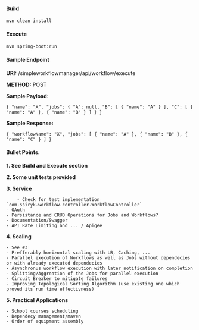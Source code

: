 #### Build

`mvn clean install`

#### Execute

`mvn spring-boot:run`

#### Sample Endpoint

**URI:** /simpleworkflowmanager/api/workflow/execute

**METHOD:** POST

**Sample Payload:** 

`{
    "name": "X",
    "jobs": {
        "A": null,
        "B": [
            {
                "name": "A"
            }
        ],
        "C": [
            {
                "name": "A"
            },
            {
                "name": "B"
            }
        ]
    }
}`

**Sample Response:**

`{
    "workflowName": "X",
    "jobs": [
        {
            "name": "A"
        },
        {
            "name": "B"
        },
        {
            "name": "C"
        }
    ]
}`

#### Bullet Points.

**1. See Build and Execute section**

**2. Some unit tests provided**

**3. Service** 

        - Check for test implementation `com.ssiryk.workflow.controller.WorkflowController`
	- OAuth
	- Persistance and CRUD Operations for Jobs and Workflows?
	- Documentation/Swagger 
	- API Rate Limiting and ... / Apigee
	
**4. Scaling**

	- See #3
	- Prefferably horizontal scaling with LB, Caching, ...
	- Parallel execution of Workflows as well as Jobs without dependecies or with already executed dependecies
	- Asynchronus workflow execution with later notification on completion
	- Splitting/Aggreation of the Jobs for parallel execution
	- Circuit Breaker to mitigate failures
	- Improving Topological Sorting Algorithm (use existing one which proved its run time effectivness)
	
**5. Practical Applications**

	- School courses scheduling
	- Dependecy management/maven
	- Order of equipment assembly
